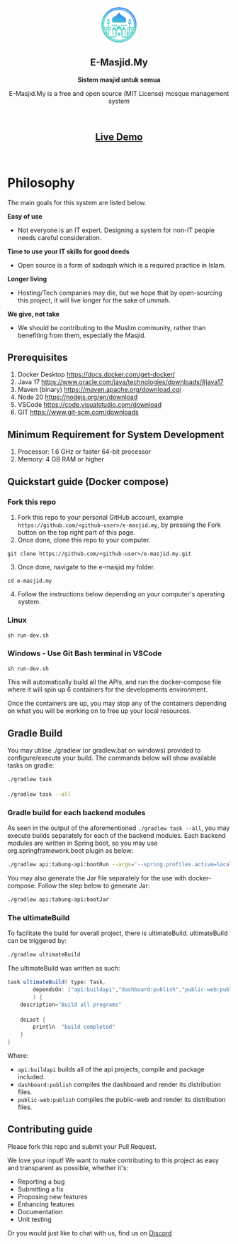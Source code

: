 <p align="center">
  <img src="./public-web/src/assets/home/logo.png" alt="E-Masjid.My" width="80" height="80"/>
</p>

<h2 align="center"><b>E-Masjid.My</b></h2>
<p align="center"><b>Sistem masjid untuk semua</b></p>
<p align="center">
  E-Masjid.My is a free and open source (MIT License) mosque management system
<p><br>
<h2 align="center">
  <a href='https://demo.e-masjid.my'>Live Demo</a>
</h2><br>

Philosophy
=====
The main goals for this system are listed below.

**Easy of use**

- Not everyone is an IT expert. Designing a system for non-IT people needs careful consideration.

**Time to use your IT skills for good deeds**

- Open source is a form of sadaqah which is a required practice in Islam.

**Longer living**

- Hosting/Tech companies may die, but we hope that by open-sourcing this project, it will live longer for the sake of ummah.

**We give, not take**

- We should be contributing to the Muslim community, rather than benefiting from them, especially the Masjid.


## Prerequisites
1. Docker Desktop https://docs.docker.com/get-docker/
2. Java 17 https://www.oracle.com/java/technologies/downloads/#java17
3. Maven (binary) https://maven.apache.org/download.cgi
4. Node 20 https://nodejs.org/en/download
5. VSCode https://code.visualstudio.com/download
6. GIT https://www.git-scm.com/downloads

## Minimum Requirement for System Development
1. Processor: 1.6 GHz or faster 64-bit processor
2. Memory: 4 GB RAM or higher

## Quickstart guide (Docker compose)
### Fork this repo
1. Fork this repo to your personal GitHub account, example `https://github.com/<github-user>/e-masjid.my`, by pressing the Fork button on the top right part of this page.
2. Once done, clone this repo to your computer.
```
git clone https://github.com/<github-user>/e-masjid.my.git
```
3. Once done, navigate to the e-masjid.my folder.
```
cd e-masjid.my
```
4. Follow the instructions below depending on your computer's operating system.
### Linux
```
sh run-dev.sh
```
### Windows - Use Git Bash terminal in VSCode
```
sh run-dev.sh
```

This will automatically build all the APIs, and run the docker-compose file where it will spin up 6 containers for the developments environment.

Once the containers are up, you may stop any of the containers depending on what you will be working on to free up your local resources.

## Gradle Build

You may utilise ./gradlew (or gradlew.bat on windows) provided to configure/execute your build. The commands below will show available tasks on gradle:

```sh
./gradlew task

./gradlew task --all
```

### Gradle build for each backend modules

As seen in the output of the aforementioned `./gradlew task --all`, you may execute builds separately for each of the backend modules. Each backend modules are written in Spring boot, so you may use org.springframework.boot plugin as below:

```sh
./gradlew api:tabung-api:bootRun --args='--spring.profiles.active=local'
```

You may also generate the Jar file separately for the use with docker-compose. Follow the step below to generate Jar:

```sh
./gradlew api:tabung-api:bootJar
```

### The ultimateBuild

To facilitate the build for overall project, there is ultimateBuild. ultimateBuild can be triggered by:

```sh
./gradlew ultimateBuild
```

The ultimateBuild was written as such:

```groovy
task ultimateBuild( type: Task,
        dependsOn: ["api:buildapi","dashboard:publish","public-web:publish"]
        ) {
    description="Build all programs"
    
    doLast {
        println  "build completed"
    }
}
```

Where: 
  - `api:buildapi` builds all of the api projects, compile and package included.
  - `dashboard:publish` compiles the dashboard and render its distribution files.
  - `public-web:publish` compiles the public-web and render its distribution files.

## Contributing guide

Please fork this repo and submit your Pull Request.

We love your input! We want to make contributing to this project as easy and transparent as possible, whether it's:

- Reporting a bug
- Submitting a fix
- Proposing new features
- Enhancing features
- Documentation
- Unit testing
  
Or you would just like to chat with us, find us on [Discord](https://discord.gg/vz4WWM85)
